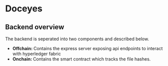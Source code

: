 # Doceyes

## Backend overview

The backend is seperated into two components  and described below.
<ul>
    <li> <strong> Offchain: </strong> Contains the express server exposing api endpoints to interact 
with hyperledger fabric  
    </li>
    <li> <strong> Onchain: </strong> Contains the smart contract which tracks the file hashes. </li>
</ul>

